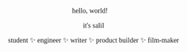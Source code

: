 <p align="center" style="font-family: 'Comfortaa', cursive;">hello, world! 🙋 </p>

<p align="center" style="font-family: 'Comfortaa', cursive;">it's salil</p>

<p align="center" style="font-family: 'Comfortaa', cursive;">student ✨ engineer ✨ writer ✨ product builder ✨ film-maker</p>

<!--
**salilsh/salilsh** is a ✨ _special_ ✨ repository because its `README.md` (this file) appears on your GitHub profile.

Here are some ideas to get you started:

- 🔭 I’m currently working on ...
- 🌱 I’m currently learning ...
- 👯 I’m looking to collaborate on ...
- 🤔 I’m looking for help with ...
- 💬 Ask me about ...
- 📫 How to reach me: ...
- 😄 Pronouns: ...
- ⚡ Fun fact: ...
-->

